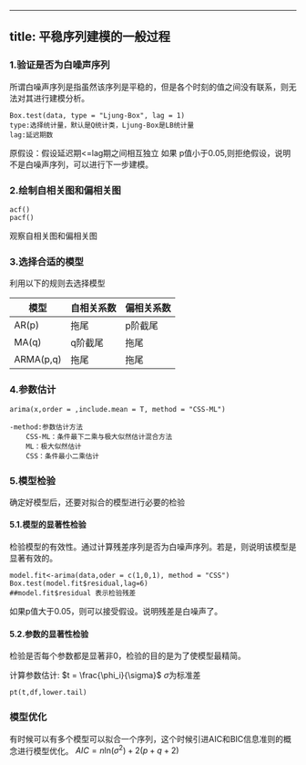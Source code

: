 <script type="text/javascript" async src="https://cdn.mathjax.org/mathjax/latest/MathJax.js?config=TeX-MML-AM_CHTML"> </script>
---
title: 平稳序列建模的一般过程
---

### 1.验证是否为白噪声序列

所谓白噪声序列是指虽然该序列是平稳的，但是各个时刻的值之间没有联系，则无法对其进行建模分析。

```
Box.test(data, type = "Ljung-Box", lag = 1)
type:选择统计量，默认是Q统计类，Ljung-Box是LB统计量
lag:延迟期数
```
原假设：假设延迟期<=lag期之间相互独立
如果 p值小于0.05,则拒绝假设，说明不是白噪声序列，可以进行下一步建模。
### 2.绘制自相关图和偏相关图
```
acf()
pacf()
```

观察自相关图和偏相关图

### 3.选择合适的模型
利用以下的规则去选择模型

| 模型 | 自相关系数 | 偏相关系数 |
| --- | --- | --- |
| AR(p) | 拖尾 | p阶截尾 |
| MA(q) | q阶截尾 | 拖尾 |
| ARMA(p,q) | 拖尾 | 拖尾 |
### 4.参数估计
```
arima(x,order = ,include.mean = T, method = "CSS-ML")

-method:参数估计方法
    CSS-ML：条件最下二乘与极大似然估计混合方法
    ML：极大似然估计
    CSS：条件最小二乘估计
```
### 5.模型检验
确定好模型后，还要对拟合的模型进行必要的检验
#### 5.1.模型的显著性检验
检验模型的有效性。通过计算残差序列是否为白噪声序列。若是，则说明该模型是显著有效的。

```
model.fit<-arima(data,oder = c(1,0,1), method = "CSS")
Box.test(model.fit$residual,lag=6)
##model.fit$residual 表示检验残差
```
如果p值大于0.05，则可以接受假设。说明残差是白噪声了。
#### 5.2.参数的显著性检验
检验是否每个参数都是显著非0，检验的目的是为了使模型最精简。

计算参数估计: $t = \frac{\phi_i}{\sigma}$
$\sigma$为标准差

```
pt(t,df,lower.tail)
```
### 模型优化
有时候可以有多个模型可以拟合一个序列，这个时候引进AIC和BIC信息准则的概念进行模型优化。
$AIC = n \text{ln}(\sigma^2)+2(p+q+2)$


